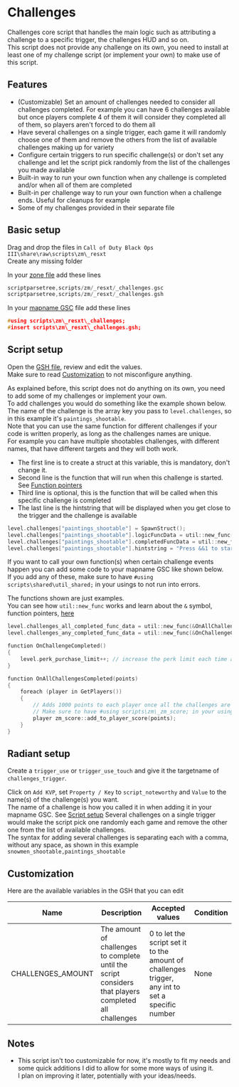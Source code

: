 # Challenges

Challenges core script that handles the main logic such as attributing a challenge to a specific trigger, the challenges HUD and so on.  
This script does not provide any challenge on its own, you need to install at least one of my challenge script (or implement your own) to make use of this script.  

## Features

- (Customizable) Set an amount of challenges needed to consider all challenges completed. For example you can have 6 challenges available but once players complete 4 of them it will consider they completed all of them, so players aren't forced to do them all
- Have several challenges on a single trigger, each game it will randomly choose one of them and remove the others from the list of available challenges making up for variety
- Configure certain triggers to run specific challenge(s) or don't set any challenge and let the script pick randomly from the list of the challenges you made available
- Built-in way to run your own function when any challenge is completed and/or when all of them are completed
- Built-in per challenge way to run your own function when a challenge ends. Useful for cleanups for example
- Some of my challenges provided in their separate file

## Basic setup

Drag and drop the files in `Call of Duty Black Ops III\share\raw\scripts\zm\_resxt`  
Create any missing folder

In your [zone file](../README.md#zone-file) add these lines

```c
scriptparsetree,scripts/zm/_resxt/_challenges.gsc
scriptparsetree,scripts/zm/_resxt/_challenges.gsh
```

In your [mapname GSC](../README.md#glossary) file add these lines

```c
#using scripts\zm\_resxt\_challenges;
#insert scripts\zm\_resxt\_challenges.gsh;
```

## Script setup

Open the [GSH file](../README.md#glossary), review and edit the values.  
Make sure to read [Customization](#customization) to not misconfigure anything.  

As explained before, this script does not do anything on its own, you need to add some of my challenges or implement your own.  
To add challenges you would do something like the example shown below.  
The name of the challenge is the array key you pass to `level.challenges`, so in this example it's `paintings_shootable`.  
Note that you can use the same function for different challenges if your code is written properly, as long as the challenges names are unique.  
For example you can have multiple shootables challenges, with different names, that have different targets and they will both work.  

- The first line is to create a struct at this variable, this is mandatory, don't change it.  
- Second line is the function that will run when this challenge is started. See [Function pointers](../README.md#function-pointers)
- Third line is optional, this is the function that will be called when this specific challenge is completed
- The last line is the hintstring that will be displayed when you get close to the trigger and the challenge is available

```c
level.challenges["paintings_shootable"] = SpawnStruct();
level.challenges["paintings_shootable"].logicFuncData = util::new_func(&resxt_challenge_shootables::StartShootablesChallenge, "paintings_shootable_challenge_target");
level.challenges["paintings_shootable"].completedFuncData = util::new_func(&IPrintLnBold, "^2You completed the paintings shootable challenge!");
level.challenges["paintings_shootable"].hintstring = "Press &&1 to start the paintings shootable challenge";
```

If you want to call your own function(s) when certain challenge events happen you can add some code to your mapname GSC like shown below.  
If you add any of these, make sure to have `#using scripts\shared\util_shared;` in your usings to not run into errors.  

The functions shown are just examples.  
You can see how `util::new_func` works and learn about the `&` symbol, function pointers, [here](../README.md#function-pointers)

```c
level.challenges_all_completed_func_data = util::new_func(&OnAllChallengesCompleted, 1000);
level.challenges_any_completed_func_data = util::new_func(&OnChallengeCompleted);

function OnChallengeCompleted()
{
    level.perk_purchase_limit++; // increase the perk limit each time a challenge is completed
}

function OnAllChallengesCompleted(points)
{
    foreach (player in GetPlayers())
    {
        // Adds 1000 points to each player once all the challenges are completed
        // Make sure to have #using scripts\zm\_zm_score; in your usings if you use it
        player zm_score::add_to_player_score(points);
    }
}
```

## Radiant setup

Create a `trigger_use` or `trigger_use_touch` and give it the targetname of `challenges_trigger`.  

Click on `Add KVP`, set `Property / Key` to `script_noteworthy` and `Value` to the name(s) of the challenge(s) you want.  
The name of a challenge is how you called it in when adding it in your mapname GSC. See [Script setup](#script-setup)
Several challenges on a single trigger would make the script pick one randomly each game and remove the other one from the list of available challenges.  
The syntax for adding several challenges is separating each with a comma, without any space, as shown in this example `snowmen_shootable,paintings_shootable`

## Customization

Here are the available variables in the GSH that you can edit

| Name | Description | Accepted values | Condition |
|---|---|---|---|
| CHALLENGES_AMOUNT | The amount of challenges to complete until the script considers that players completed all challenges | 0 to let the script set it to the amount of challenges trigger, any int to set a specific number | None |

## Notes

- This script isn't too customizable for now, it's mostly to fit my needs and some quick additions I did to allow for some more ways of using it.  
I plan on improving it later, potentially with your ideas/needs.
